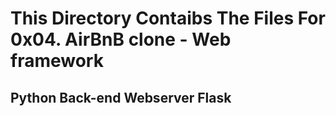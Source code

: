# This Directory Contaibs The Files For 0x04. AirBnB clone - Web framework

## Python Back-end Webserver Flask
